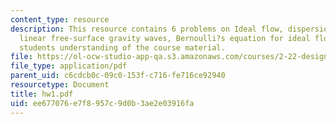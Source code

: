 ```yaml
---
content_type: resource
description: This resource contains 6 problems on Ideal flow, dispersion relationship,
  linear free-surface gravity waves, Bernoulli?s equation for ideal flow to test the
  students understanding of the course material.
file: https://ol-ocw-studio-app-qa.s3.amazonaws.com/courses/2-22-design-principles-for-ocean-vehicles-13-42-spring-2005/ee677076e7f8957c9d0b3ae2e03916fa_hw1.pdf
file_type: application/pdf
parent_uid: c6cdcb0c-09c0-153f-c716-fe716ce92940
resourcetype: Document
title: hw1.pdf
uid: ee677076-e7f8-957c-9d0b-3ae2e03916fa
---
```

